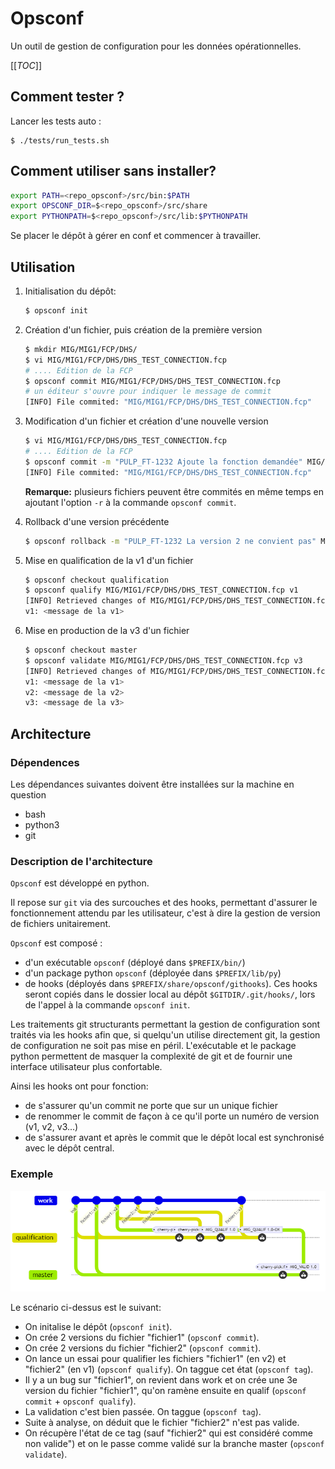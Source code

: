 # Opsconf

Un outil de gestion de configuration pour les données opérationnelles.

[[_TOC_]]

## Comment tester ?

Lancer les tests auto : 

```
$ ./tests/run_tests.sh
```

## Comment utiliser sans installer?

```bash
export PATH=<repo_opsconf>/src/bin:$PATH
export OPSCONF_DIR=$<repo_opsconf>/src/share
export PYTHONPATH=$<repo_opsconf>/src/lib:$PYTHONPATH
```

Se placer le dépôt à gérer en conf et commencer à travailler.

## Utilisation

 1. Initialisation du dépôt:
    ```bash
    $ opsconf init
    ```
 2. Création d'un fichier, puis création de la première version
    ```bash
    $ mkdir MIG/MIG1/FCP/DHS/
    $ vi MIG/MIG1/FCP/DHS/DHS_TEST_CONNECTION.fcp
    # .... Edition de la FCP
    $ opsconf commit MIG/MIG1/FCP/DHS/DHS_TEST_CONNECTION.fcp
    # un éditeur s'ouvre pour indiquer le message de commit
    [INFO] File commited: "MIG/MIG1/FCP/DHS/DHS_TEST_CONNECTION.fcp"
    ```

 3. Modification d'un fichier et création d'une nouvelle version
    ```bash
    $ vi MIG/MIG1/FCP/DHS/DHS_TEST_CONNECTION.fcp
    # .... Edition de la FCP
    $ opsconf commit -m "PULP_FT-1232 Ajoute la fonction demandée" MIG/MIG1/FCP/DHS/DHS_TEST_CONNECTION.fcp
    [INFO] File commited: "MIG/MIG1/FCP/DHS/DHS_TEST_CONNECTION.fcp"
    ``` 
    **Remarque:** plusieurs fichiers peuvent être commités en même temps en ajoutant l'option `-r` à la commande `opsconf commit`.

 4. Rollback d'une version précédente
    ```bash
    $ opsconf rollback -m "PULP_FT-1232 La version 2 ne convient pas" MIG/MIG1/FCP/DHS/DHS_TEST_CONNECTION.fcp
    ``` 

 5. Mise en qualification de la v1 d'un fichier
    ```bash
    $ opsconf checkout qualification
    $ opsconf qualify MIG/MIG1/FCP/DHS/DHS_TEST_CONNECTION.fcp v1
    [INFO] Retrieved changes of MIG/MIG1/FCP/DHS/DHS_TEST_CONNECTION.fcp
    v1: <message de la v1>
    ```
 6. Mise en production de la v3 d'un fichier
    ```bash
    $ opsconf checkout master
    $ opsconf validate MIG/MIG1/FCP/DHS/DHS_TEST_CONNECTION.fcp v3
    [INFO] Retrieved changes of MIG/MIG1/FCP/DHS/DHS_TEST_CONNECTION.fcp
    v1: <message de la v1>
    v2: <message de la v2>
    v3: <message de la v3>
    ```
## Architecture

### Dépendences

Les dépendances suivantes doivent être installées sur la machine en question
 * bash
 * python3
 * git

### Description de l'architecture

`Opsconf` est développé en python.

Il repose sur `git` via des surcouches et des hooks, permettant d'assurer le fonctionnement attendu par les utilisateur, c'est à dire la gestion de version de fichiers unitairement.

`Opsconf` est composé :
 * d'un exécutable `opsconf` (déployé dans `$PREFIX/bin/`)
 * d'un package python `opsconf` (déployée dans `$PREFIX/lib/py`)
 * de hooks (déployés dans `$PREFIX/share/opsconf/githooks`). Ces hooks seront copiés dans le dossier local au dépôt `$GITDIR/.git/hooks/`, lors de l'appel à la commande `opsconf init`.

Les traitements git structurants permettant la gestion de configuration sont traités via les hooks afin que, si quelqu'un utilise directement git, la gestion de configuration ne soit pas mise en péril. L'exécutable et le package python permettent de masquer la complexité de git et de fournir une interface utilisateur plus confortable.

Ainsi les hooks ont pour fonction: 
 * de s'assurer qu'un commit ne porte que sur un unique fichier
 * de renommer le commit de façon à ce qu'il porte un numéro de version (v1, v2, v3...)
 * de s'assurer avant et après le commit que le dépôt local est synchronisé avec le dépôt central.

### Exemple
![git-flow](docs/gitflow.png)

Le scénario ci-dessus est le suivant:
* On initalise le dépôt (`opsconf init`).
* On crée 2 versions du fichier "fichier1" (`opsconf commit`).
* On crée 2 versions du fichier "fichier2" (`opsconf commit`).
* On lance un essai pour qualifier les fichiers "fichier1" (en v2) et "fichier2" (en v1) (`opsconf qualify`). On taggue cet état (`opsconf tag`).
* Il y a un bug sur "fichier1", on revient dans work et on crée une 3e version du fichier "fichier1", qu'on ramène ensuite en qualif (`opsconf commit` + `opsconf qualify`).
* La validation c'est bien passée. On taggue (`opsconf tag`). 
* Suite à analyse, on déduit que le fichier "fichier2" n'est pas valide.
* On récupère l'état de ce tag (sauf "fichier2" qui est considéré comme non valide") et on le passe comme validé sur la branche master (`opsconf validate`).

